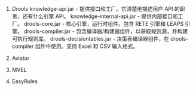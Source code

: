 
1. Drools
knowledge-api.jar - 提供接口和工厂。它清楚地描述用户 API 的职责，还有什么引擎 API。
knowledge-internal-api.jar - 提供内部接口和工厂。
drools-core.jar - 核心引擎，运行时组件。包含 RETE 引擎和 LEAPS 引擎。
drools-compiler.jar - 包含编译器/构建器组件，以获取规则源，并构建可执行规则库。
drools-decisiontables.jar - 决策表编译器组件，在 drools-compiler 组件中使用。支持 Excel 和 CSV 输入格式。

2. Aviator

3. MVEL

4. EasyRules